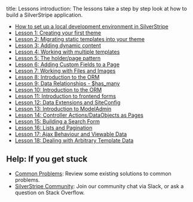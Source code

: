 title: Lessons
introduction: The lessons take a step by step look at how to build a SilverStripe application.

* [How to set up a local development environment in SilverStripe](https://vimeo.com/108861537)
* [Lesson 1: Creating your first theme](http://www.silverstripe.org/learn/lessons/creating-your-first-theme)
* [Lesson 2: Migrating static templates into your theme](http://www.silverstripe.org/learn/lessons/migrating-static-templates-into-your-theme)
* [Lesson 3: Adding dynamic content](http://www.silverstripe.org/learn/lessons/adding-dynamic-content)
* [Lesson 4: Working with multiple templates](http://www.silverstripe.org/learn/lessons/working-with-multiple-templates)
* [Lesson 5: The holder/page pattern](http://www.silverstripe.org/learn/lessons/the-holderpage-pattern)
* [Lesson 6: Adding Custom Fields to a Page](http://www.silverstripe.org/learn/lessons/adding-custom-fields-to-a-page)
* [Lesson 7: Working with Files and Images](http://www.silverstripe.org/learn/lessons/working-with-files-and-images)
* [Lesson 8: Introduction to the ORM](http://www.silverstripe.org/learn/lessons/introduction-to-the-orm)
* [Lesson 9: Data Relationships - $has_many](http://www.silverstripe.org/learn/lessons/working-with-data-relationships-has-many)
* [Lesson 10: Introduction to the ORM](http://www.silverstripe.org/learn/lessons/working-with-data-relationships-many-many)
* [Lesson 11: Introduction to frontend forms](http://www.silverstripe.org/learn/lessons/introduction-to-frontend-forms)
* [Lesson 12: Data Extensions and SiteConfig](http://www.silverstripe.org/learn/lessons/data-extensions-and-siteconfig)
* [Lesson 13: Introduction to ModelAdmin](http://www.silverstripe.org/learn/lessons/introduction-to-modeladmin)
* [Lesson 14: Controller Actions/DataObjects as Pages](http://www.silverstripe.org/learn/lessons/controller-actions-dataobjects-as-pages)
* [Lesson 15: Building a Search Form](http://www.silverstripe.org/learn/lessons/building-a-search-form)
* [Lesson 16: Lists and Pagination](http://www.silverstripe.org/learn/lessons/lists-and-pagination)
* [Lesson 17: Ajax Behaviour and Viewable Data](http://www.silverstripe.org/learn/lessons/ajax-behaviour-and-viewabledata)
* [Lesson 18: Dealing with Arbitrary Template Data](http://www.silverstripe.org/learn/lessons/dealing-with-arbitrary-template-data)

## Help: If you get stuck

 * [Common Problems](/getting_started/installation/common_problems): Review some existing solutions to common problems.
 * [SilverStripe Community](http://www.silverstripe.org/community/): Join our community chat via Slack, or ask a question on Stack Overflow.
